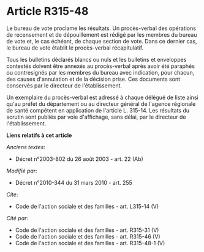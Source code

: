 # Article R315-48

Le bureau de vote proclame les résultats. Un procès-verbal des opérations de recensement et de dépouillement est rédigé par
les membres du bureau de vote et, le cas échéant, de chaque section de vote. Dans ce dernier cas, le bureau de vote établit
le procès-verbal récapitulatif. 

Tous les bulletins déclarés blancs ou nuls et les bulletins et enveloppes contestés doivent être annexés au procès-verbal
après avoir été paraphés ou contresignés par les membres du bureau avec indication, pour chacun, des causes d'annulation et
de la décision prise. Ces documents sont conservés par le directeur de l'établissement. 

Un exemplaire du procès-verbal est adressé à chaque délégué de liste ainsi qu'au préfet du département ou au directeur
général de l'agence régionale de santé compétent en application de l'article L. 315-14. Les résultats du scrutin sont publiés
par voie d'affichage, sans délai, par le directeur de l'établissement.

**Liens relatifs à cet article**

_Anciens textes_:

  - Décret n°2003-802 du 26 août 2003 - art. 22 (Ab)

_Modifié par_:

  - Décret n°2010-344 du 31 mars 2010 - art. 255

_Cite_:

  - Code de l'action sociale et des familles - art. L315-14 (V)

_Cité par_:

  - Code de l'action sociale et des familles - art. R315-31 (V)
  - Code de l'action sociale et des familles - art. R315-46 (V)
  - Code de l'action sociale et des familles - art. R315-48-1 (V)

